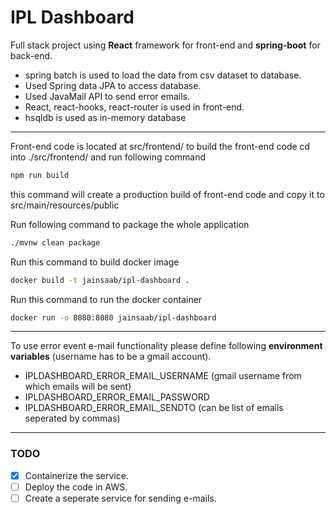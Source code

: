 # IPL Dashboard
Full stack project using **React** framework for front-end and **spring-boot** for back-end.
- spring batch is used to load the data from csv dataset to database.
- Used Spring data JPA to access database.
- Used JavaMail API to send error emails.
- React, react-hooks, react-router is used in front-end.
- hsqldb is used as in-memory database

---

Front-end code is located at src/frontend/
to build the front-end code cd into ./src/frontend/ and run following command
```bash
npm run build
```
this command will create a production build of front-end code and copy it to src/main/resources/public

Run following command to package the whole application
```bash
./mvnw clean package
```

Run this command to build docker image
```bash
docker build -t jainsaab/ipl-dashboard .
```

Run this command to run the docker container
```bash
docker run -o 8080:8080 jainsaab/ipl-dashboard
```
---

To use error event e-mail functionality please define following **environment variables** (username has to be a gmail account).
  - IPLDASHBOARD_ERROR_EMAIL_USERNAME (gmail username from which emails will be sent)
  - IPLDASHBOARD_ERROR_EMAIL_PASSWORD
  - IPLDASHBOARD_ERROR_EMAIL_SENDTO (can be list of emails seperated by commas)

---

### TODO

- [x] Containerize the service.
- [ ] Deploy the code in AWS.
- [ ] Create a seperate service for sending e-mails.